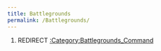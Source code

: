 ```yaml
---
title: Battlegrounds
permalink: /Battlegrounds/
---
```


1.  REDIRECT [:Category:Battlegrounds_Command](:Category:Battlegrounds_Command)
